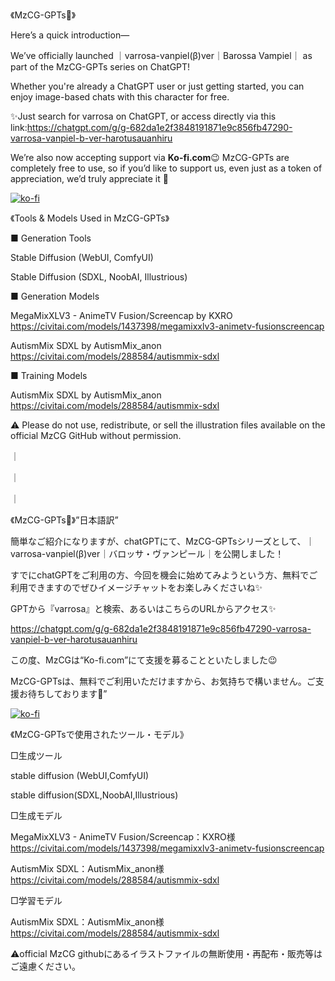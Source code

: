 《MzCG-GPTs🤗》


Here’s a quick introduction—


We’ve officially launched ｜varrosa-vanpiel(β)ver｜Barossa Vampiel｜ as part of the MzCG-GPTs series on ChatGPT!


Whether you're already a ChatGPT user or just getting started, you can enjoy image-based chats with this character for free.


✨Just search for varrosa on ChatGPT, or access directly via this link:https://chatgpt.com/g/g-682da1e2f3848191871e9c856fb47290-varrosa-vanpiel-b-ver-harotusauanhiru


We’re also now accepting support via **Ko-fi.com**😉
MzCG-GPTs are completely free to use, so if you’d like to support us, even just as a token of appreciation, we’d truly appreciate it 🤗


[![ko-fi](https://ko-fi.com/img/githubbutton_sm.svg)](https://ko-fi.com/H2H41G7T74)



《Tools & Models Used in MzCG-GPTs》


■ Generation Tools


Stable Diffusion (WebUI, ComfyUI)


Stable Diffusion (SDXL, NoobAI, Illustrious)


■ Generation Models


MegaMixXLV3 - AnimeTV Fusion/Screencap by KXRO
https://civitai.com/models/1437398/megamixxlv3-animetv-fusionscreencap


AutismMix SDXL by AutismMix_anon
https://civitai.com/models/288584/autismmix-sdxl

■ Training Models


AutismMix SDXL by AutismMix_anon
https://civitai.com/models/288584/autismmix-sdxl


⚠️ Please do not use, redistribute, or sell the illustration files available on the official MzCG GitHub without permission.


｜

｜

｜



《MzCG-GPTs🤗》”日本語訳”


簡単なご紹介になりますが、chatGPTにて、MzCG-GPTsシリーズとして、｜varrosa-vanpiel(β)ver｜バロッサ・ヴァンピール｜を公開しました！


すでにchatGPTをご利用の方、今回を機会に始めてみようという方、無料でご利用できますのでぜひイメージチャットをお楽しみくださいね✨


GPTから『varrosa』と検索、あるいはこちらのURLからアクセス✨


https://chatgpt.com/g/g-682da1e2f3848191871e9c856fb47290-varrosa-vanpiel-b-ver-harotusauanhiru



この度、MzCGは“Ko-fi.com”にて支援を募ることといたしました😉


MzCG-GPTsは、無料でご利用いただけますから、お気持ちで構いません。ご支援お待ちしております🤗”


[![ko-fi](https://ko-fi.com/img/githubbutton_sm.svg)](https://ko-fi.com/H2H41G7T74)



《MzCG-GPTsで使用されたツール・モデル》


□生成ツール


stable diffusion (WebUI,ComfyUI)


stable diffusion(SDXL,NoobAI,Illustrious)


□生成モデル


MegaMixXLV3 - AnimeTV Fusion/Screencap：KXRO様
https://civitai.com/models/1437398/megamixxlv3-animetv-fusionscreencap

AutismMix SDXL：AutismMix_anon様
https://civitai.com/models/288584/autismmix-sdxl


□学習モデル


AutismMix SDXL：AutismMix_anon様
https://civitai.com/models/288584/autismmix-sdxl



⚠️official MzCG githubにあるイラストファイルの無断使用・再配布・販売等はご遠慮ください。
